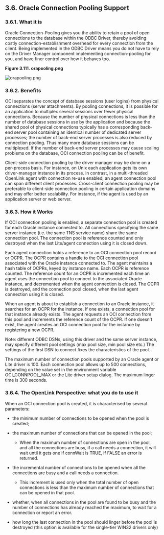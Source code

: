 <div id="mt_oraconcpoolgeneric" class="section">

<div class="titlepage">

<div>

<div>

## 3.6. Oracle Connection Pooling Support

</div>

</div>

</div>

<div id="mt_oraconpoolwhat" class="section">

<div class="titlepage">

<div>

<div>

### 3.6.1. What it is

</div>

</div>

</div>

Oracle Connection-Pooling gives you the ability to retain a pool of open
connections to the database within the ODBC Driver, thereby avoiding
costly connection-establishment overhead for every connection from the
client. Being implemented in the ODBC Driver means you do not have to
rely on the Driver Manager component implementing connection-pooling for
you, and have finer control over how it behaves too.

<div id="id3087" class="figure">

**Figure 3.111. orapooling.png**

<div class="figure-contents">

<div class="mediaobject">

![orapooling.png](images/orapooling.png)

</div>

</div>

</div>

  

</div>

<div id="mt_oraconpooladvant" class="section">

<div class="titlepage">

<div>

<div>

### 3.6.2. Benefits

</div>

</div>

</div>

OCI separates the concept of database sessions (user logins) from
physical connections (server attachments). By pooling connections, it is
possible for an application to multiplex several sessions over fewer
physical connections. Because the number of physical connections is less
than the number of database sessions in use by the application and
because the shared pool of physical connections typically has a
corresponding back-end server pool containing an identical number of
dedicated server processes; the number of back-end server processes is
also reduced by connection pooling. Thus many more database sessions can
be multiplexed. If the number of back-end server processes may cause
scaling problems on the database, OCI connection pooling can be of
benefit.

Client-side connection pooling by the driver manager may be done on a
per-process basis. For instance, on Unix each application gets its own
driver-manager instance in its process. In contrast, in a multi-threaded
OpenLink agent with connection re-use enabled, an agent connection pool
can span different client processes. Cross-client connection pooling may
be preferable to client-side connection pooling in certain application
domains and may offer better scalability. For instance, if the agent is
used by an application server or web server.

</div>

<div id="mt_oraconpoolhow" class="section">

<div class="titlepage">

<div>

<div>

### 3.6.3. How it Works

</div>

</div>

</div>

If OCI connection pooling is enabled, a separate connection pool is
created for each Oracle instance connected to. All connections
specifying the same server instance (i.e. the same TNS service name)
share the same connection pool. The connection pool is reference counted
and only destroyed when the last Lite/agent connection using it is
closed down.

Each agent connection holds a reference to an OCI connection pool record
or OCPR. The OCPR contains a handle to the OCI connection pool
associated with the Oracle instance connected to. The agent maintains a
hash table of OCPRs, keyed by instance name. Each OCPR is reference
counted. The reference count for an OCPR is incremented each time an
agent uses the connection pool to connect to the associated Oracle
instance, and decremented when the agent connection is closed. The OCPR
is destroyed, and the connection pool closed, when the last agent
connection using it is closed.

When an agent is about to establish a connection to an Oracle instance,
it searches for an OCPR for the instance. If one exists, a connection
pool for that instance already exists. The agent requests an OCI
connection from this pool and increments the reference count of the
OCPR. If one doesn't exist, the agent creates an OCI connection pool for
the instance by registering a new OCPR.

Note: different ODBC DSNs, using this driver and the same server
instance, may specify different pool settings (max pool size, min pool
size etc.) The settings of the first DSN to connect fixes the
characteristics of the pool.

The maximum number of connection pools supported by an Oracle agent or
Lite driver is 100. Each connection pool allows up to 500 connections,
depending on the value set in the environment variable OCI_CONNPOOL_MAX
or the Lite driver setup dialog. The maximum linger time is 300 seconds.

</div>

<div id="mt_oraconpooloplhow" class="section">

<div class="titlepage">

<div>

<div>

### 3.6.4. The OpenLink Perspective: what you do to use it

</div>

</div>

</div>

When an OCI connection pool is created, it is characterised by several
parameters:

<div class="itemizedlist">

- the minimum number of connections to be opened when the pool is
  created;

- the maximum number of connections that can be opened in the pool;

  <div class="itemizedlist">

  - When the maximum number of connections are open in the pool, and all
    the connections are busy, if a call needs a connection, it will wait
    until it gets one if connWait is TRUE, if FALSE an error is
    returned.

  </div>

</div>

<div class="itemizedlist">

- the incremental number of connections to be opened when all the
  connections are busy and a call needs a connection.

  <div class="itemizedlist">

  - This increment is used only when the total number of open
    connections is less than the maximum number of connections that can
    be opened in that pool.

  </div>

</div>

<div class="itemizedlist">

- whether, when all connections in the pool are found to be busy and the
  number of connections has already reached the maximum, to wait for a
  connection or report an error.

</div>

<div class="itemizedlist">

- how long the last connection in the pool should linger before the pool
  is destroyed (this option is available for the single-tier WIN32
  drivers only)

</div>

</div>

</div>
